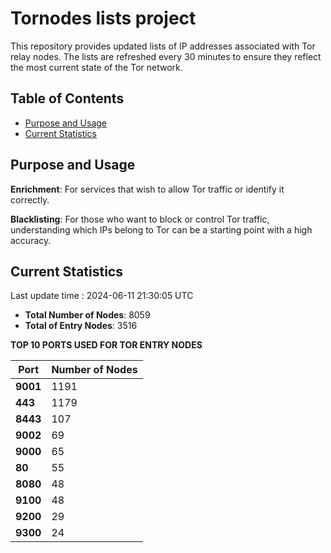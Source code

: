 # Tornodes lists project

This repository provides updated lists of IP addresses associated with Tor relay nodes. The lists are refreshed every 30 minutes to ensure they reflect the most current state of the Tor network.

## Table of Contents

- [Purpose and Usage](#purpose-and-usage)
- [Current Statistics](#current-statistics)


## Purpose and Usage

**Enrichment**: For services that wish to allow Tor traffic or identify it correctly.

**Blacklisting**: For those who want to block or control Tor traffic, understanding which IPs belong to Tor can be a starting point with a high accuracy.

## Current Statistics

Last update time : 2024-06-11 21:30:05 UTC

- **Total Number of Nodes**: 8059
- **Total of Entry Nodes**: 3516

**TOP 10 PORTS USED FOR TOR ENTRY NODES**

| **Port** | **Number of Nodes** |
|------|-----------------|
| **9001**   | 1191  |
| **443**   | 1179  |
| **8443**   | 107  |
| **9002**   | 69  |
| **9000**   | 65  |
| **80**   | 55  |
| **8080**   | 48  |
| **9100**   | 48  |
| **9200**   | 29  |
| **9300**   | 24  |

